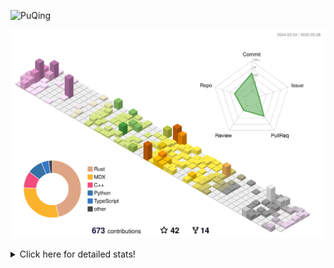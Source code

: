 ![PuQing](https://user-images.githubusercontent.com/27223114/171565019-9a56fae6-b08b-421f-99db-7e830da42371.png)

![](./profile-3d-contrib/profile-season-animate.svg)

<details>
<summary>Click here for detailed stats!</summary>

<!--START_SECTION:waka-->
![Lines of code](https://img.shields.io/badge/From%20Hello%20World%20I%27ve%20Written-2.1%20million%20lines%20of%20code-blue)

**🐱 My GitHub Data** 

> 📦 439.8 kB Used in GitHub's Storage 
 > 
> 🏆 122 Contributions in the Year 2025
 > 
> 🚫 Not Opted to Hire
 > 
> 📜 45 Public Repositories 
 > 
> 🔑 33 Private Repositories 
 > 
**I'm an Early 🐤** 

```text
🌞 Morning                661 commits         ██░░░░░░░░░░░░░░░░░░░░░░░   07.38 % 
🌆 Daytime                3976 commits        ███████████░░░░░░░░░░░░░░   44.37 % 
🌃 Evening                2115 commits        ██████░░░░░░░░░░░░░░░░░░░   23.60 % 
🌙 Night                  2210 commits        ██████░░░░░░░░░░░░░░░░░░░   24.66 % 
```


📊 **This Week I Spent My Time On** 

```text
💬 Programming Languages: 
Other                    9 hrs 44 mins       ███████░░░░░░░░░░░░░░░░░░   29.09 % 
TeX                      5 hrs 23 mins       ████░░░░░░░░░░░░░░░░░░░░░   16.12 % 
CLI                      4 hrs 21 mins       ███░░░░░░░░░░░░░░░░░░░░░░   13.01 % 
Markdown                 2 hrs 20 mins       ██░░░░░░░░░░░░░░░░░░░░░░░   07.01 % 
Org                      2 hrs 11 mins       ██░░░░░░░░░░░░░░░░░░░░░░░   06.55 % 

🔥 Editors: 
Arc                      13 hrs 21 mins      ██████████░░░░░░░░░░░░░░░   39.90 % 
VS Code                  9 hrs               ███████░░░░░░░░░░░░░░░░░░   26.93 % 
Ghostty                  4 hrs 21 mins       ███░░░░░░░░░░░░░░░░░░░░░░   13.01 % 
Telegram                 2 hrs 49 mins       ██░░░░░░░░░░░░░░░░░░░░░░░   08.45 % 
Obsidian                 1 hr 59 mins        █░░░░░░░░░░░░░░░░░░░░░░░░   05.97 % 

💻 Operating System: 
Mac                      29 hrs 55 mins      ██████████████████████░░░   89.41 % 
Linux                    2 hrs 15 mins       ██░░░░░░░░░░░░░░░░░░░░░░░   06.76 % 
WSL                      1 hr 16 mins        █░░░░░░░░░░░░░░░░░░░░░░░░   03.83 % 
```


<!--END_SECTION:waka-->
</details>
